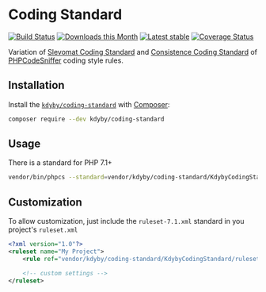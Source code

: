 # Coding Standard

[![Build Status](https://travis-ci.org/Kdyby/CodingStandard.svg?branch=master)](https://travis-ci.org/Kdyby/CodingStandard)
[![Downloads this Month](https://img.shields.io/packagist/dm/kdyby/coding-standard.svg)](https://packagist.org/packages/kdyby/coding-standard)
[![Latest stable](https://img.shields.io/packagist/v/kdyby/coding-standard.svg)](https://packagist.org/packages/kdyby/coding-standard)
[![Coverage Status](https://coveralls.io/repos/github/Kdyby/CodingStandard/badge.svg?branch=master)](https://coveralls.io/github/Kdyby/CodingStandard?branch=master)

Variation of [Slevomat Coding Standard](https://github.com/slevomat/coding-standard) and [Consistence Coding Standard](https://github.com/consistence/coding-standard) of [PHPCodeSniffer](https://github.com/squizlabs/PHP_CodeSniffer) coding style rules.

## Installation

Install the [`kdyby/coding-standard`](https://packagist.org/packages/kdyby/coding-standard) with [Composer](https://getcomposer.org):

```sh
composer require --dev kdyby/coding-standard
```

## Usage

There is a standard for PHP 7.1+

```bash
vendor/bin/phpcs --standard=vendor/kdyby/coding-standard/KdybyCodingStandard/ruleset-7.1.xml --encoding=utf-8 -sp src tests
```

## Customization

To allow customization, just include the `ruleset-7.1.xml` standard in you project's `ruleset.xml`

```xml
<?xml version="1.0"?>
<ruleset name="My Project">
    <rule ref="vendor/kdyby/coding-standard/KdybyCodingStandard/ruleset-7.1.xml"/>

    <!-- custom settings -->
</ruleset>
```

